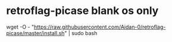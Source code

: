 # retroflag-picase blank os only
wget -O - "https://raw.githubusercontent.com/Aidan-0/retroflag-picase/master/install.sh" | sudo bash
